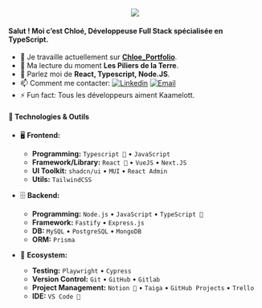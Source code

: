 
<h1 align="center">
  <a href="https://git.io/typing-svg">
    <img src="https://readme-typing-svg.demolab.com?font=Fira+Code&pause=1000&color=986DFF&center=true&size=22&lines=Hey+%F0%9F%91%8B+Je+suis+Chlo%C3%A9++!+;Ravie+de+vous+rencontrer+%F0%9F%91%A9%F0%9F%8F%BB%E2%80%8D%F0%9F%92%BB">
  </a>
</h1>

#### Salut ! Moi c’est Chloé, Développeuse Full Stack spécialisée en TypeScript.  

- 🔭 Je travaille actuellement sur **[Chloe_Portfolio](https://chloe-portfolio-theta.vercel.app/)**.
- 🌱 Ma lecture du moment **Les Piliers de la Terre**.
- 💬 Parlez moi de **React, Typescript, Node.JS**.
- 📫 Comment me contacter:   [![Linkedin](https://img.shields.io/badge/LinkedIn-986DFF?style=flat-square&logo=linkedin&logoColor=white)](https://www.linkedin.com/in/chloernlt/)
[![Email](https://img.shields.io/badge/Email-986DFF?style=flat-square&logo=gmail&logoColor=white)](mailto:renaultchloe7@gmail.com)
- ⚡ Fun fact: Tous les développeurs aiment Kaamelott.



#### 🔧 Technologies & Outils

- 🖥 **Frontend:**

  - **Programming:** `Typescript 💜` • `JavaScript`
  - **Framework/Library:** `React 💜` • `VueJS` • `Next.JS`
  - **UI Toolkit:** `shadcn/ui` • `MUI` • `React Admin` 
  - **Utils:** `TailwindCSS`

- 🗄️ **Backend:**

  - **Programming:** `Node.js` • `JavaScript` • `TypeScript 💜`
  - **Framework:** `Fastify` • `Express.js`
  - **DB:** `MySQL` • `PostgreSQL` • `MongoDB`
  - **ORM:** `Prisma`

- 🎡 **Ecosystem:**
  - **Testing:** `Playwright` • `Cypress`
  - **Version Control:** `Git` • `GitHub` • `Gitlab`
  - **Project Management:** `Notion 💜` • `Taiga` • `GitHub Projects` • `Trello`
  - **IDE:** `VS Code 💜`
      
     
